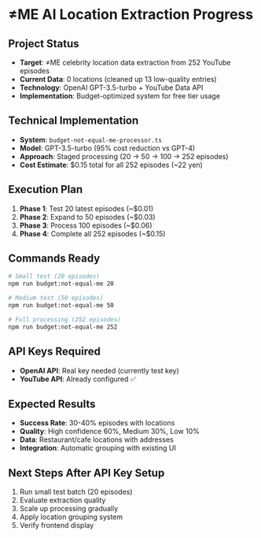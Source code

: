 # ≠ME AI Location Extraction Progress

## Project Status
- **Target**: ≠ME celebrity location data extraction from 252 YouTube episodes
- **Current Data**: 0 locations (cleaned up 13 low-quality entries)
- **Technology**: OpenAI GPT-3.5-turbo + YouTube Data API
- **Implementation**: Budget-optimized system for free tier usage

## Technical Implementation
- **System**: `budget-not-equal-me-processor.ts` 
- **Model**: GPT-3.5-turbo (95% cost reduction vs GPT-4)
- **Approach**: Staged processing (20 → 50 → 100 → 252 episodes)
- **Cost Estimate**: $0.15 total for all 252 episodes (~22 yen)

## Execution Plan
1. **Phase 1**: Test 20 latest episodes (~$0.01)
2. **Phase 2**: Expand to 50 episodes (~$0.03)  
3. **Phase 3**: Process 100 episodes (~$0.06)
4. **Phase 4**: Complete all 252 episodes (~$0.15)

## Commands Ready
```bash
# Small test (20 episodes)
npm run budget:not-equal-me 20

# Medium test (50 episodes)  
npm run budget:not-equal-me 50

# Full processing (252 episodes)
npm run budget:not-equal-me 252
```

## API Keys Required
- **OpenAI API**: Real key needed (currently test key)
- **YouTube API**: Already configured ✅

## Expected Results
- **Success Rate**: 30-40% episodes with locations
- **Quality**: High confidence 60%, Medium 30%, Low 10%
- **Data**: Restaurant/cafe locations with addresses
- **Integration**: Automatic grouping with existing UI

## Next Steps After API Key Setup
1. Run small test batch (20 episodes)
2. Evaluate extraction quality
3. Scale up processing gradually
4. Apply location grouping system
5. Verify frontend display